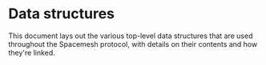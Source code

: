 # Data structures

This document lays out the various top-level data structures that are used throughout the Spacemesh protocol, with details on their contents and how they're linked.
